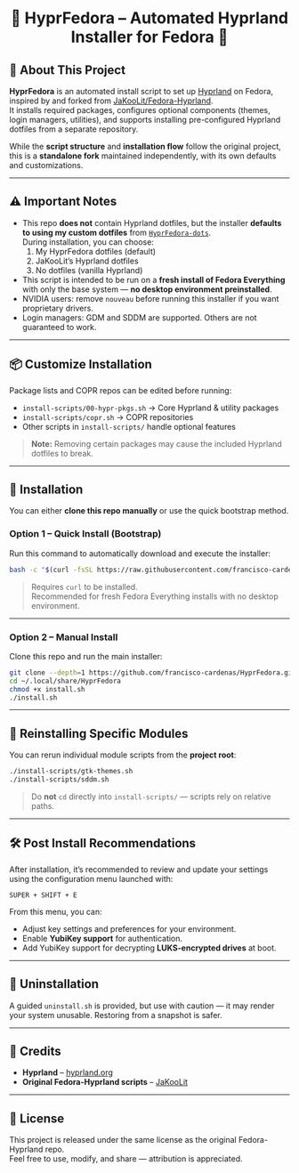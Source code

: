 <div align="center">

# 🚀 **HyprFedora – Automated Hyprland Installer for Fedora** 🚀

</div>

## 📢 About This Project
**HyprFedora** is an automated install script to set up [Hyprland](https://hyprland.org/) on Fedora, inspired by and forked from [JaKooLit/Fedora-Hyprland](https://github.com/JaKooLit/Fedora-Hyprland).  
It installs required packages, configures optional components (themes, login managers, utilities), and supports installing pre-configured Hyprland dotfiles from a separate repository.

While the **script structure** and **installation flow** follow the original project, this is a **standalone fork** maintained independently, with its own defaults and customizations.

---

## ⚠️ Important Notes
- This repo **does not** contain Hyprland dotfiles, but the installer **defaults to using my custom dotfiles** from [`HyprFedora-dots`](https://github.com/francisco-cardenas/HyprFedora-dots.git).  
  During installation, you can choose:
  1. My HyprFedora dotfiles (default)  
  2. JaKooLit’s Hyprland dotfiles  
  3. No dotfiles (vanilla Hyprland)
- This script is intended to be run on a **fresh install of Fedora Everything** with only the base system — **no desktop environment preinstalled**.
- NVIDIA users: remove `nouveau` before running this installer if you want proprietary drivers.
- Login managers: GDM and SDDM are supported. Others are not guaranteed to work.

---

## 📦 Customize Installation
Package lists and COPR repos can be edited before running:
- `install-scripts/00-hypr-pkgs.sh` → Core Hyprland & utility packages
- `install-scripts/copr.sh` → COPR repositories
- Other scripts in `install-scripts/` handle optional features

> **Note:** Removing certain packages may cause the included Hyprland dotfiles to break.

---

## 🔹 Installation

You can either **clone this repo manually** or use the quick bootstrap method.

### Option 1 – Quick Install (Bootstrap)
Run this command to automatically download and execute the installer:
```bash
bash -c "$(curl -fsSL https://raw.githubusercontent.com/francisco-cardenas/HyprFedora/main/auto-install.sh)"
```
> Requires `curl` to be installed.  
> Recommended for fresh Fedora Everything installs with no desktop environment.

---

### Option 2 – Manual Install
Clone this repo and run the main installer:
```bash
git clone --depth=1 https://github.com/francisco-cardenas/HyprFedora.git ~/.local/share/HyprFedora
cd ~/.local/share/HyprFedora
chmod +x install.sh
./install.sh
```

---

## 🔹 Reinstalling Specific Modules
You can rerun individual module scripts from the **project root**:
```bash
./install-scripts/gtk-themes.sh
./install-scripts/sddm.sh
```
> Do **not** `cd` directly into `install-scripts/` — scripts rely on relative paths.

---

## 🛠️ Post Install Recommendations
After installation, it’s recommended to review and update your settings using the configuration menu launched with:
```
SUPER + SHIFT + E
```
From this menu, you can:
- Adjust key settings and preferences for your environment.
- Enable **YubiKey support** for authentication.
- Add YubiKey support for decrypting **LUKS-encrypted drives** at boot.

---

## 🔹 Uninstallation
A guided `uninstall.sh` is provided, but use with caution — it may render your system unusable. Restoring from a snapshot is safer.

---

## 🙏 Credits
- **Hyprland** – [hyprland.org](https://hyprland.org/)
- **Original Fedora-Hyprland scripts** – [JaKooLit](https://github.com/JaKooLit/Fedora-Hyprland)

---

## 📜 License
This project is released under the same license as the original Fedora-Hyprland repo.  
Feel free to use, modify, and share — attribution is appreciated.


